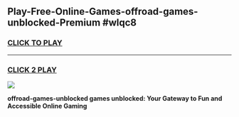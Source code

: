 
## Play-Free-Online-Games-offroad-games-unblocked-Premium #wlqc8
<h3>
<a href="https://premium.freeplayer.one?title=offroad-games-unblocked&ref=8M">CLICK TO PLAY</a></h3>
<hr>

<h3>
<a href="https://premium.freeplayer.one?title=offroad-games-unblocked&ref=8M">CLICK 2 PLAY</a>
  
</h3>

<a href="https://premium.freeplayer.one?title=offroad-games-unblocked&ref=8M"><img src="https://clearcache.store/games.png"></a>


**offroad-games-unblocked games unblocked: Your Gateway to Fun and Accessible Online Gaming**
